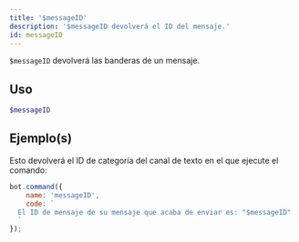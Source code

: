 ```yaml
---
title: '$messageID'
description: '$messageID devolverá el ID del mensaje.'
id: messageID
---
```


`$messageID` devolverá las banderas de un mensaje.

## Uso

```php
$messageID
```

## Ejemplo(s)

Esto devolverá el ID de categoría del canal de texto en el que ejecute el comando:

```javascript
bot.command({
    name: 'messageID',
    code: `
  El ID de mensaje de su mensaje que acaba de enviar es: "$messageID"
  `
});
```

